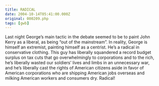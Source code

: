 ```yaml
---
title: RADICAL
date: 2004-10-14T05:41:00.000Z
original: 000209.php
tags: [gwb]
---
```


Last night George’s main tactic in the debate seemed to be to paint John Kerry as a liberal, as being “out of the mainstream”. In reality, George is himself an extremist, painting himself as a centrist. He’s a radical in conservative clothing. This guy has liberally squandered a record budget surplus on tax cuts that go overwhelmingly to corporations and to the rich, he’s liberally wasted our soldiers’ lives and limbs in an unnecessary war, and he’s liberally cast the rights of American citizens aside in favor of American corporations who are shipping American jobs overseas and milking American workers and consumers dry. Radical!
